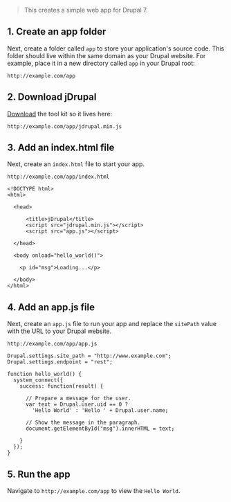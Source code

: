> This creates a simple web app for Drupal 7.

## 1. Create an app folder

Next, create a folder called `app` to store your application's source code. This folder should live within the same domain as your Drupal website. For example, place it in a new directory called `app` in your Drupal root:

```
http://example.com/app
```

## 2. Download jDrupal

[Download](https://raw.githubusercontent.com/easystreet3/jDrupal/7.x-1.x/jdrupal.min.js) the tool kit so it lives here:

```
http://example.com/app/jdrupal.min.js
```

## 3. Add an index.html file

Next, create an `index.html` file to start your app. 

`http://example.com/app/index.html`

```
<!DOCTYPE html>
<html>

  <head>

      <title>jDrupal</title>
      <script src="jdrupal.min.js"></script>
      <script src="app.js"></script>

  </head>

  <body onload="hello_world()">
    
    <p id="msg">Loading...</p>
    
  </body>
</html>
```

## 4. Add an app.js file

Next, create an `app.js` file to run your app and replace the `sitePath` value with the URL to your Drupal website.
                                                 
`http://example.com/app/app.js`

```
Drupal.settings.site_path = "http://www.example.com";
Drupal.settings.endpoint = "rest";
          
function hello_world() {
  system_connect({
    success: function(result) {
    
      // Prepare a message for the user.
      var text = Drupal.user.uid == 0 ?
        'Hello World' : 'Hello ' + Drupal.user.name;
      
      // Show the message in the paragraph.
      document.getElementById("msg").innerHTML = text;
      
    }
  });
}
```

## 5. Run the app

Navigate to `http://example.com/app` to view the `Hello World`.
